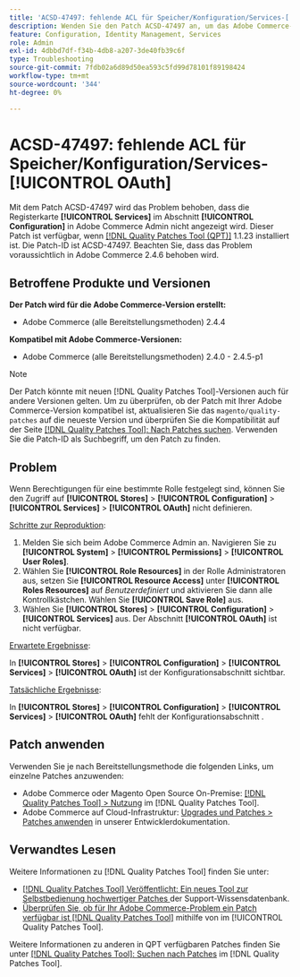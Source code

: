 ```yaml
---
title: 'ACSD-47497: fehlende ACL für Speicher/Konfiguration/Services-[!UICONTROL OAuth]'
description: Wenden Sie den Patch ACSD-47497 an, um das Adobe Commerce-Problem zu beheben, wenn Berechtigungen für eine bestimmte Rolle festgelegt sind und Sie keinen Zugriff auf den Konfigurationsabschnitt definieren können.
feature: Configuration, Identity Management, Services
role: Admin
exl-id: 4dbbd7df-f34b-4db8-a207-3de40fb39c6f
type: Troubleshooting
source-git-commit: 7fdb02a6d89d50ea593c5fd99d78101f89198424
workflow-type: tm+mt
source-wordcount: '344'
ht-degree: 0%

---
```


# ACSD-47497: fehlende ACL für Speicher/Konfiguration/Services-[!UICONTROL OAuth]

Mit dem Patch ACSD-47497 wird das Problem behoben, dass die Registerkarte **[!UICONTROL Services]** im Abschnitt **[!UICONTROL Configuration]** in Adobe Commerce Admin nicht angezeigt wird. Dieser Patch ist verfügbar, wenn [[!DNL Quality Patches Tool (QPT)]](https://experienceleague.adobe.com/en/docs/commerce-operations/tools/quality-patches-tool/quality-patches-tool-to-self-serve-quality-patches) 1.1.23 installiert ist. Die Patch-ID ist ACSD-47497. Beachten Sie, dass das Problem voraussichtlich in Adobe Commerce 2.4.6 behoben wird.

## Betroffene Produkte und Versionen

**Der Patch wird für die Adobe Commerce-Version erstellt:**
* Adobe Commerce (alle Bereitstellungsmethoden) 2.4.4

**Kompatibel mit Adobe Commerce-Versionen:**
* Adobe Commerce (alle Bereitstellungsmethoden) 2.4.0 - 2.4.5-p1

>[!NOTE]
>
>Der Patch könnte mit neuen [!DNL Quality Patches Tool]-Versionen auch für andere Versionen gelten. Um zu überprüfen, ob der Patch mit Ihrer Adobe Commerce-Version kompatibel ist, aktualisieren Sie das `magento/quality-patches` auf die neueste Version und überprüfen Sie die Kompatibilität auf der Seite [[!DNL Quality Patches Tool]: Nach Patches suchen](https://experienceleague.adobe.com/tools/commerce-quality-patches/index.html). Verwenden Sie die Patch-ID als Suchbegriff, um den Patch zu finden.

## Problem

Wenn Berechtigungen für eine bestimmte Rolle festgelegt sind, können Sie den Zugriff auf **[!UICONTROL Stores]** > **[!UICONTROL Configuration]** > **[!UICONTROL Services]** > **[!UICONTROL OAuth]** nicht definieren.

<u>Schritte zur Reproduktion</u>:

1. Melden Sie sich beim Adobe Commerce Admin an. Navigieren Sie zu **[!UICONTROL System]** > **[!UICONTROL Permissions]** > **[!UICONTROL User Roles]**.
1. Wählen Sie **[!UICONTROL Role Resources]** in der Rolle Administratoren aus, setzen Sie **[!UICONTROL Resource Access]** unter **[!UICONTROL Roles Resources]** auf _Benutzerdefiniert_ und aktivieren Sie dann alle Kontrollkästchen. Wählen Sie **[!UICONTROL Save Role]** aus.
1. Wählen Sie **[!UICONTROL Stores]** > **[!UICONTROL Configuration]** > **[!UICONTROL Services]** aus. Der Abschnitt **[!UICONTROL OAuth]** ist nicht verfügbar.

<u>Erwartete Ergebnisse</u>:

In **[!UICONTROL Stores]** > **[!UICONTROL Configuration]** > **[!UICONTROL Services]** > **[!UICONTROL OAuth]** ist der Konfigurationsabschnitt sichtbar.

<u>Tatsächliche Ergebnisse</u>:

In **[!UICONTROL Stores]** > **[!UICONTROL Configuration]** > **[!UICONTROL Services]** > **[!UICONTROL OAuth]** fehlt der Konfigurationsabschnitt .

## Patch anwenden

Verwenden Sie je nach Bereitstellungsmethode die folgenden Links, um einzelne Patches anzuwenden:

* Adobe Commerce oder Magento Open Source On-Premise: [[!DNL Quality Patches Tool] > Nutzung](/help/tools/quality-patches-tool/usage.md) im [!DNL Quality Patches Tool].
* Adobe Commerce auf Cloud-Infrastruktur: [Upgrades und Patches > Patches anwenden](https://experienceleague.adobe.com/docs/commerce-cloud-service/user-guide/develop/upgrade/apply-patches.html) in unserer Entwicklerdokumentation.

## Verwandtes Lesen

Weitere Informationen zu [!DNL Quality Patches Tool] finden Sie unter:

* [[!DNL Quality Patches Tool] Veröffentlicht: Ein neues Tool zur Selbstbedienung hochwertiger Patches ](https://experienceleague.adobe.com/en/docs/commerce-operations/tools/quality-patches-tool/quality-patches-tool-to-self-serve-quality-patches) der Support-Wissensdatenbank.
* [Überprüfen Sie, ob für Ihr Adobe Commerce-Problem ein Patch verfügbar ist [!DNL Quality Patches Tool]](/help/tools/quality-patches-tool/patches-available-in-qpt/check-patch-for-magento-issue-with-magento-quality-patches.md) mithilfe von im [!UICONTROL Quality Patches Tool].


Weitere Informationen zu anderen in QPT verfügbaren Patches finden Sie unter [[!DNL Quality Patches Tool]: Suchen nach Patches](https://experienceleague.adobe.com/tools/commerce-quality-patches/index.html) im [!DNL Quality Patches Tool].
